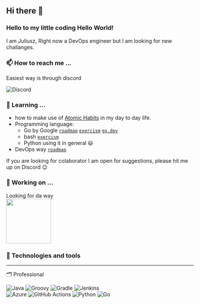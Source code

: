 ## Hi there 👋
### Hello to my little coding Hello World!

I am Juliusz, Right now a DevOps engineer but I am looking for new challanges.

### 📫 How to reach me ...
Easiest way is through discord

![Discord](https://img.shields.io/badge/hergoln-5865F2?style=for-the-badge&logo=discord&logoColor=fff)

### 🌱 Learning ...
* how to make use of [Atomic Habits](https://jamesclear.com/atomic-habits) in my day to day life.
* Programming language:
  * Go by Google [`roadmap`](https://roadmap.sh/golang) [`exercism`](https://exercism.org/tracks/go) [`go.dev`](https://go.dev/)
  * bash [`exercism`](https://exercism.org/tracks/bash)
  * Python using it in general :smiley:
* DevOps way [`roadmap`](https://roadmap.sh/devops)

If you are looking for colaborator I am open for suggestions, please hit me up on Discord :wink:

### 🔭 Working on ...
Looking for da way\
<image src="do_not_know_if_free_da_way.png" width="120"/>

### 🧰 Technologies and tools
---
🗂️ Professional

![Java](https://img.shields.io/badge/Java-f89820?style=for-the-badge&logo=buymeacoffee&logoColor=5382a1)
![Groovy](https://img.shields.io/badge/Groovy-4298B8?style=for-the-badge&logo=apachegroovy&logoColor=fff)
![Gradle](https://img.shields.io/badge/Gradle-02303A?style=for-the-badge&logo=gradle&logoColor=fff)
![Jenkins](https://img.shields.io/badge/Jenkins-D24939?style=for-the-badge&logo=jenkins&logoColor=fff)\
![Azure](https://img.shields.io/badge/Azure-fff?style=for-the-badge&logo=azuredevops&logoColor=blue)
![GitHub Actions](https://img.shields.io/badge/GitHub_Actions-2088FF?style=for-the-badge&logo=github-actions&logoColor=white)
![Python](https://img.shields.io/badge/python-3670A0?style=for-the-badge&logo=python&logoColor=ffdd54)
![Go](https://img.shields.io/badge/GO-454a4d?style=for-the-badge&logo=go&logoColor=blue)